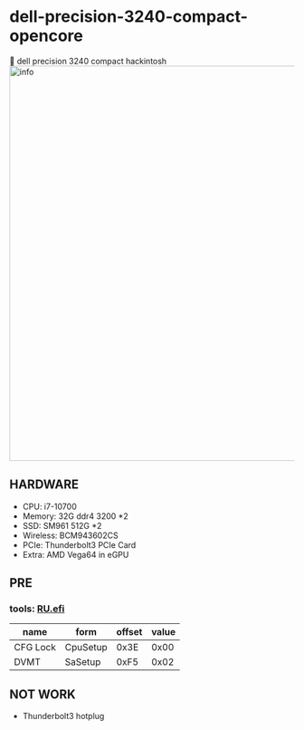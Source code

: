 # dell-precision-3240-compact-opencore
🍎 dell precision 3240 compact hackintosh
<img width="698" alt="info" src="https://user-images.githubusercontent.com/18390793/147808733-59593f94-c503-49db-9086-2f232ff82d5f.png">

## HARDWARE
* CPU: i7-10700
* Memory: 32G ddr4 3200 *2
* SSD: SM961 512G *2
* Wireless: BCM943602CS
* PCIe: Thunderbolt3 PCIe Card
* Extra: AMD Vega64 in eGPU

## PRE 
### tools: <a href="http://ruexe.blogspot.com/">RU.efi</a> 
| name     | form     | offset| value|
| -------- | -------- | ----- | ---- |
| CFG Lock | CpuSetup | 0x3E  | 0x00 |
| DVMT     | SaSetup  | 0xF5  | 0x02 | 

## NOT WORK
* Thunderbolt3 hotplug
